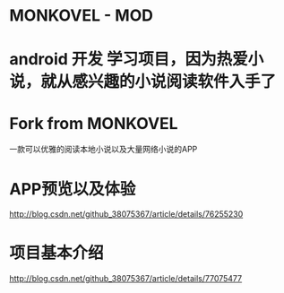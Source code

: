 # MONKOVEL - MOD
# android 开发 学习项目，因为热爱小说，就从感兴趣的小说阅读软件入手了
# Fork from MONKOVEL

一款可以优雅的阅读本地小说以及大量网络小说的APP
# APP预览以及体验
http://blog.csdn.net/github_38075367/article/details/76255230
# 项目基本介绍
http://blog.csdn.net/github_38075367/article/details/77075477
